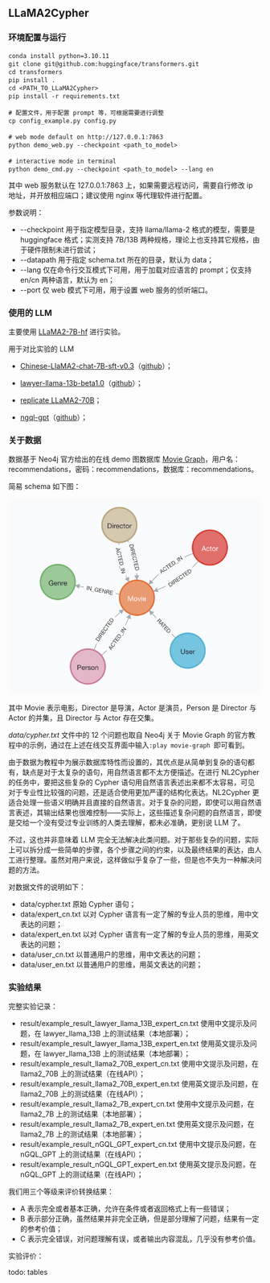 ## LLaMA2Cypher

### 环境配置与运行

```
conda install python=3.10.11
git clone git@github.com:huggingface/transformers.git
cd transformers
pip install .
cd <PATH_TO_LLaMA2Cypher>
pip install -r requirements.txt

# 配置文件，用于配置 prompt 等，可根据需要进行调整
cp config_example.py config.py

# web mode default on http://127.0.0.1:7863
python demo_web.py --checkpoint <path_to_model>

# interactive mode in terminal
python demo_cmd.py --checkpoint <path_to_model> --lang en
```

其中 web 服务默认在 127.0.0.1:7863 上，如果需要远程访问，需要自行修改 ip 地址，并开放相应端口；建议使用 nginx 等代理软件进行配置。

参数说明：

* --checkpoint 用于指定模型目录，支持 llama/llama-2 格式的模型，需要是 huggingface 格式；实测支持 7B/13B 两种规格，理论上也支持其它规格，由于硬件限制未进行尝试；
* --datapath 用于指定 schema.txt 所在的目录，默认为 data；
* --lang 仅在命令行交互模式下可用，用于加载对应语言的 prompt；仅支持 en/cn 两种语言，默认为 en；
* --port 仅 web 模式下可用，用于设置 web 服务的侦听端口。


### 使用的 LLM 

主要使用 [LLaMA2-7B-hf](https://huggingface.co/meta-llama/Llama-2-7b-chat-hf) 进行实验。

用于对比实验的 LLM

* [Chinese-LlaMA2-chat-7B-sft-v0.3](https://huggingface.co/michaelwzhu/Chinese-LlaMA2-chat-7B-sft-v0.3)（[github](https://github.com/michael-wzhu/Chinese-LlaMA2)）；

* [lawyer-llama-13b-beta1.0](https://huggingface.co/pkupie/lawyer-llama-13b-beta1.0)（[github](https://github.com/AndrewZhe/lawyer-llama)）；

* [replicate LLaMA2-70B](https://replicate.com/)；

* [ngql-gpt](https://ngql-gpt.siwei.io/)（[github](https://github.com/wey-gu/NebulaGraph-GPT)）；


### 关于数据


数据基于 Neo4j 官方给出的在线 demo 图数据库 [Movie Graph](https://demo.neo4jlabs.com:7473)，用户名：recommendations，密码：recommendations，数据库：recommendations。

简易 schema 如下图：

![schema](img/schema.png)

其中 Movie 表示电影，Director 是导演，Actor 是演员，Person 是 Director 与 Actor 的并集，且 Director 与 Actor 存在交集。

*data/cypher.txt* 文件中的 12 个问题也取自 Neo4j 关于 Movie Graph 的官方教程中的示例，通过在上述在线交互界面中输入`:play movie-graph
`即可看到。

由于数据为教程中为展示数据库特性而设置的，其优点是从简单到复杂的语句都有，缺点是对于太复杂的语句，用自然语言都不太方便描述。在进行 NL2Cypher 的任务中，要把这些复杂的 Cypher 语句用自然语言表述出来都不太容易，可见对于专业性比较强的问题，还是适合使用更加严谨的结构化表达。NL2Cypher 更适合处理一些语义明确并且直接的自然语言。对于复杂的问题，即使可以用自然语言表述，其输出结果也很难控制——实际上，这些描述复杂问题的自然语言，即使是交给一个没有受过专业训练的人类去理解，都未必准确，更别说 LLM 了。

不过，这也并非意味着 LLM 完全无法解决此类问题。对于那些复杂的问题，实际上可以拆分成一些简单的步骤，各个步骤之间的约束，以及最终结果的表达，由人工进行整理。虽然对用户来说，这样做似乎复杂了一些，但是也不失为一种解决问题的方法。

对数据文件的说明如下：
* data/cypher.txt 原始 Cypher 语句；
* data/expert_cn.txt 以对 Cypher 语言有一定了解的专业人员的思维，用中文表达的问题；
* data/expert_en.txt 以对 Cypher 语言有一定了解的专业人员的思维，用英文表达的问题；
* data/user_cn.txt 以普通用户的思维，用中文表达的问题；
* data/user_en.txt 以普通用户的思维，用英文表达的问题；


### 实验结果

完整实验记录：

* result/example_result_lawyer_llama_13B_expert_cn.txt 使用中文提示及问题，在 lawyer_llama_13B 上的测试结果（本地部署）；
* result/example_result_lawyer_llama_13B_expert_en.txt 使用英文提示及问题，在 lawyer_llama_13B 上的测试结果（本地部署）；
* result/example_result_llama2_70B_expert_cn.txt 使用中文提示及问题，在 llama2_70B 上的测试结果（在线API）；
* result/example_result_llama2_70B_expert_en.txt 使用英文提示及问题，在 llama2_70B 上的测试结果（在线API）；
* result/example_result_llama2_7B_expert_cn.txt 使用中文提示及问题，在 llama2_7B 上的测试结果（本地部署）；
* result/example_result_llama2_7B_expert_en.txt 使用英文提示及问题，在 llama2_7B 上的测试结果（本地部署）；
* result/example_result_nGQL_GPT_expert_cn.txt 使用中文提示及问题，在 nGQL_GPT 上的测试结果（在线API）；
* result/example_result_nGQL_GPT_expert_en.txt 使用英文提示及问题，在 nGQL_GPT 上的测试结果（在线API）；

我们用三个等级来评价转换结果：

* A 表示完全或者基本正确，允许在条件或者返回格式上有一些错误；
* B 表示部分正确，虽然结果并非完全正确，但是部分理解了问题，结果有一定的参考价值；
* C 表示完全错误，对问题理解有误，或者输出内容混乱，几乎没有参考价值。


实验评价：

todo: tables

